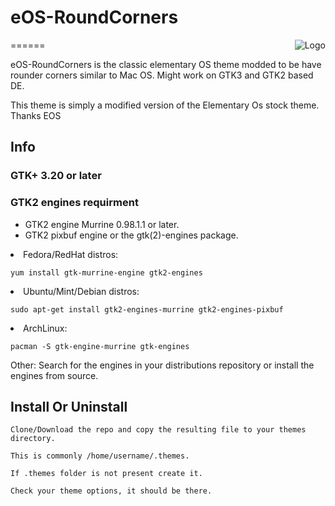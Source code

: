 # eOS-RoundCorners
<img src="https://cdn-images-1.medium.com/max/1200/1*AWl7NzaMXi06f1-c_IVYdA.png" alt="Logo" align="right" />
======


eOS-RoundCorners is the classic elementary OS theme modded to be have rounder corners similar to Mac OS.
Might work on GTK3 and GTK2 based DE.


This theme is simply a modified version of the Elementary Os stock theme. Thanks EOS

## Info

### GTK+ 3.20 or later

### GTK2 engines requirment
- GTK2 engine Murrine 0.98.1.1 or later.
- GTK2 pixbuf engine or the gtk(2)-engines package.

<li>Fedora/RedHat distros:</li>

    yum install gtk-murrine-engine gtk2-engines

<li>Ubuntu/Mint/Debian distros:</li>

    sudo apt-get install gtk2-engines-murrine gtk2-engines-pixbuf

<li>ArchLinux:</li>

    pacman -S gtk-engine-murrine gtk-engines

Other:
Search for the engines in your distributions repository or install the engines from source.
## Install Or Uninstall


    Clone/Download the repo and copy the resulting file to your themes directory.
    
    This is commonly /home/username/.themes.
    
    If .themes folder is not present create it.
    
    Check your theme options, it should be there.

